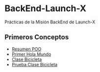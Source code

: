 # BackEnd-Launch-X
Prácticas de la Misión BackEnd de Launch-X

## Primeros Conceptos
* [Resumen POO](./primeros-conceptos.md)
* [Primer Hola Mundo](./Programs/src/Ejemplo.java)
* [Clase Bicicleta](./Programs/src/semana1/Bicicleta.java)
* [Prueba Clase Bicicleta](./Programs/src/semana1/PruebaBicicleta.java)
